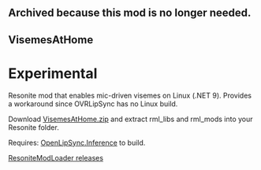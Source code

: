 ## Archived because this mod is no longer needed.

## VisemesAtHome

# Experimental

Resonite mod that enables mic-driven visemes on Linux (.NET 9).
Provides a workaround since OVRLipSync has no Linux build.

Download [VisemesAtHome.zip](https://github.com/KyuubiYoru/VisemesAtHome/releases/latest/download/VisemesAtHome.zip) and extract rml_libs and rml_mods into your Resonite folder.


Requires: [OpenLipSync.Inference](https://github.com/KyuubiYoru/OpenLipSync) to build.

[ResoniteModLoader releases](https://github.com/resonite-modding-group/ResoniteModLoader/releases)
